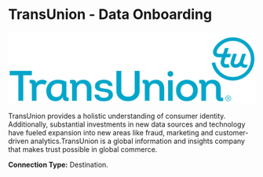 # TransUnion - Data Onboarding

![](<.gitbook/assets/image (26).png>)

TransUnion provides a holistic understanding of consumer identity. Additionally, substantial investments in new data sources and technology have fueled expansion into new areas like fraud, marketing and customer-driven analytics.TransUnion is a global information and insights company that makes trust possible in global commerce.

**Connection Type:** Destination.

####

